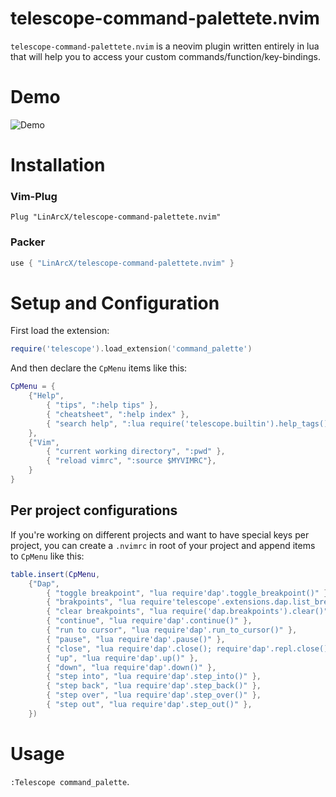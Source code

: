 # telescope-command-palettete.nvim

`telescope-command-palettete.nvim` is a neovim plugin written entirely in lua that will help you to access your custom commands/function/key-bindings.

# Demo

![Demo](./media/fb-demo.gif)

# Installation

### Vim-Plug

```viml
Plug "LinArcX/telescope-command-palettete.nvim"
```

### Packer

```lua
use { "LinArcX/telescope-command-palettete.nvim" }
```

# Setup and Configuration

First load the extension:
```lua
require('telescope').load_extension('command_palette')
```

And then declare the `CpMenu` items like this:

```lua
CpMenu = {
    {"Help",
        { "tips", ":help tips" },
        { "cheatsheet", ":help index" },
        { "search help", ":lua require('telescope.builtin').help_tags()" },
    },
    {"Vim",
        { "current working directory", ":pwd" },
        { "reload vimrc", ":source $MYVIMRC"},
    }
}
```

## Per project configurations

If you're working on different projects and want to have special keys per project, you can create a `.nvimrc` in root of your project and append items to `CpMenu` like this:

```lua
table.insert(CpMenu,
    {"Dap",
        { "toggle breakpoint", "lua require'dap'.toggle_breakpoint()" },
        { "brakpoints", "lua require'telescope'.extensions.dap.list_breakpoints{}" },
        { "clear breakpoints", "lua require('dap.breakpoints').clear()" },
        { "continue", "lua require'dap'.continue()" },
        { "run to cursor", "lua require'dap'.run_to_cursor()" },
        { "pause", "lua require'dap'.pause()" },
        { "close", "lua require'dap'.close(); require'dap'.repl.close()" },
        { "up", "lua require'dap'.up()" },
        { "down", "lua require'dap'.down()" },
        { "step into", "lua require'dap'.step_into()" },
        { "step back", "lua require'dap'.step_back()" },
        { "step over", "lua require'dap'.step_over()" },
        { "step out", "lua require'dap'.step_out()" },
    })
```

# Usage
`:Telescope command_palette`.
